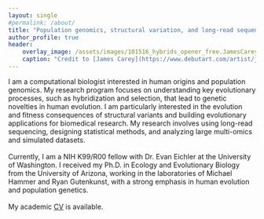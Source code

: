 ```yaml
---
layout: single
#permalink: /about/
title: "Population genomics, structural variation, and long-read sequencing"
author_profile: true
header:
    overlay_image: /assets/images/101516_hybrids_opener_free.JamesCarey.v5.png
    caption: "Credit to [James Carey](https://www.debutart.com/artist/james-carey)"
---
```


I am a computational biologist interested in human origins and population genomics. My research program focuses on understanding key evolutionary processes, such as hybridization and selection, that lead to genetic novelties in human evolution. I am particularly interested in the evolution and fitness consequences of structural variants and building evolutionary applications for biomedical research. My research involves using long-read sequencing, designing statistical methods, and analyzing large multi-omics and simulated datasets.<br/><br/>Currently, I am a NIH K99/R00 fellow with Dr. Evan Eichler at the University of Washington. I received my Ph.D. in Ecology and Evolutionary Biology from the University of Arizona, working in the laboratories of Michael Hammer and Ryan Gutenkunst, with a strong emphasis in human evolution and population genetics.<br/><br/>My academic [CV](/assets/docs/CV_PingHsunHsieh202103.pdf) is available.

